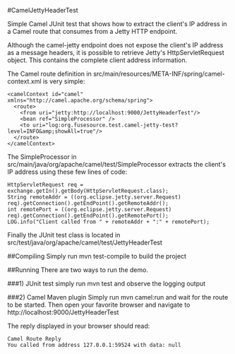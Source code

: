
#CamelJettyHeaderTest

Simple Camel JUnit test that shows how to extract the client's IP address
in a Camel route that consumes from a Jetty HTTP endpoint.

Although the camel-jetty endpoint does not expose the client's IP address 
as a message headers, it is possible to retrieve Jetty's HttpServletRequest
object. This contains the complete client address information.

The Camel route definition in src/main/resources/META-INF/spring/camel-context.xml
is very simple:

  <bean id="SimpleProcessor" class="org.apache.camel.test.SimpleProcessor"/>

    <camelContext id="camel" xmlns="http://camel.apache.org/schema/spring">
      <route>
        <from uri="jetty:http://localhost:9000/JettyHeaderTest"/>
        <bean ref="SimpleProcessor" />
        <to uri="log:org.fusesource.test.camel-jetty-test?level=INFO&amp;showAll=true"/>
      </route>
    </camelContext>

The SimpleProcessor in src/main/java/org/apache/camel/test/SimpleProcessor 
extracts the client's IP address using these few lines of code:

    HttpServletRequest req = exchange.getIn().getBody(HttpServletRequest.class);
    String remoteAddr = ((org.eclipse.jetty.server.Request) req).getConnection().getEndPoint().getRemoteAddr(); 
    int remotePort = ((org.eclipse.jetty.server.Request) req).getConnection().getEndPoint().getRemotePort(); 
    LOG.info("Client called from " + remoteAddr + ":" + remotePort);

Finally the JUnit test class is located in 
  src/test/java/org/apache/camel/test/JettyHeaderTest


##Compiling
Simply run mvn test-compile to build the project


##Running
There are two ways to run the demo.

###1) JUnit test
simply run mvn test and observe the logging output


###2) Camel Maven plugin
Simply run mvn camel:run and wait for the route to be started.
Then open your favorite browser and navigate to
  http://localhost:9000/JettyHeaderTest

  The reply displayed in your browser should read:

    Camel Route Reply
    You called from address 127.0.0.1:59524 with data: null
